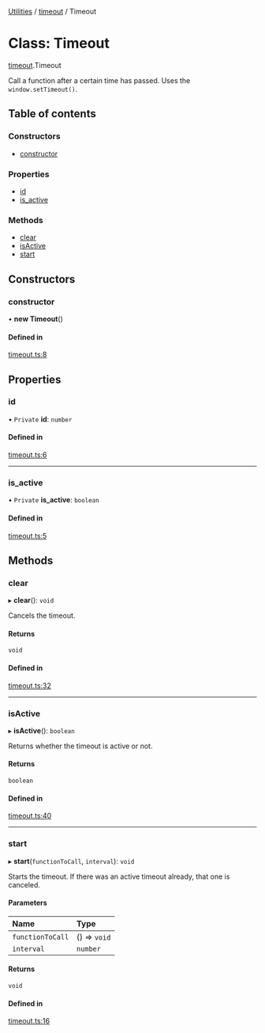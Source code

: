 [Utilities](../README.md) / [timeout](../modules/timeout.md) / Timeout

# Class: Timeout

[timeout](../modules/timeout.md).Timeout

Call a function after a certain time has passed. Uses the `window.setTimeout()`.

## Table of contents

### Constructors

- [constructor](timeout.Timeout.md#constructor)

### Properties

- [id](timeout.Timeout.md#id)
- [is\_active](timeout.Timeout.md#is_active)

### Methods

- [clear](timeout.Timeout.md#clear)
- [isActive](timeout.Timeout.md#isactive)
- [start](timeout.Timeout.md#start)

## Constructors

### constructor

• **new Timeout**()

#### Defined in

[timeout.ts:8](https://github.com/noobiept/utilities/blob/03a3e48/source/timeout.ts#L8)

## Properties

### id

• `Private` **id**: `number`

#### Defined in

[timeout.ts:6](https://github.com/noobiept/utilities/blob/03a3e48/source/timeout.ts#L6)

___

### is\_active

• `Private` **is\_active**: `boolean`

#### Defined in

[timeout.ts:5](https://github.com/noobiept/utilities/blob/03a3e48/source/timeout.ts#L5)

## Methods

### clear

▸ **clear**(): `void`

Cancels the timeout.

#### Returns

`void`

#### Defined in

[timeout.ts:32](https://github.com/noobiept/utilities/blob/03a3e48/source/timeout.ts#L32)

___

### isActive

▸ **isActive**(): `boolean`

Returns whether the timeout is active or not.

#### Returns

`boolean`

#### Defined in

[timeout.ts:40](https://github.com/noobiept/utilities/blob/03a3e48/source/timeout.ts#L40)

___

### start

▸ **start**(`functionToCall`, `interval`): `void`

Starts the timeout. If there was an active timeout already, that one is canceled.

#### Parameters

| Name | Type |
| :------ | :------ |
| `functionToCall` | () => `void` |
| `interval` | `number` |

#### Returns

`void`

#### Defined in

[timeout.ts:16](https://github.com/noobiept/utilities/blob/03a3e48/source/timeout.ts#L16)

